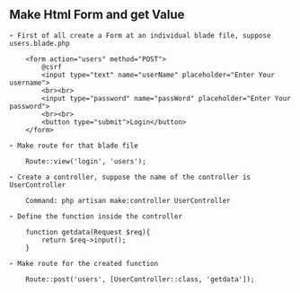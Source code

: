 ## **Make Html Form and get Value**

    ➢ First of all create a Form at an individual blade file, suppose users.blade.php
        
        <form action="users" method="POST">
            @csrf
            <input type="text" name="userName" placeholder="Enter Your username">
            <br><br>
            <input type="password" name="passWord" placeholder="Enter Your password">
            <br><br>
            <button type="submit">Login</button>
        </form>

    ➢ Make route for that blade file
        
        Route::view('login', 'users');
    
    ➢ Create a controller, suppose the name of the controller is UserController
        
        Command: php artisan make:controller UserController

    ➢ Define the function inside the controller

        function getdata(Request $req){
            return $req->input();
        }

    ➢ Make route for the created function

        Route::post('users', [UserController::class, 'getdata']);
